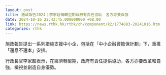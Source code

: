```yaml
---
layout: post
title: 施政報告2024｜李家超稱轉型期政府有責任協助　各方亦要自強
date: 2024-10-16 22:43:45.000000000 +08:00
link: https://news.rthk.hk/rthk/ch/component/k2/1774883-20241016.htm
categories: rthk
---
```


施政報告提出一系列措施支援中小企，包括在「中小企融資擔保計劃」下，重推「還息不還本」安排。

行政長官李家超表示，在經濟轉型期，政府有責任提供協助，各方亦要改革和自強，檢視並創造自身優勢。

